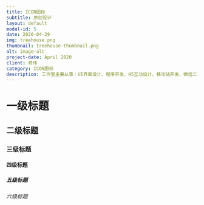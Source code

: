 ```yaml
---
title: ICON图标
subtitle: 原创设计
layout: default
modal-id: 5
date: 2020-04-29
img: treehouse.png
thumbnail: treehouse-thumbnail.png
alt: image-alt
project-date: April 2020
client: 蒋伟
category: ICON图标
description: 工作室主要从事：UI界面设计、程序开发、H5互动设计、移动站开发、微信二次开发、电商开发、小程序开发、域名注册、网站维护等服务;为客户量身定做个性化网站，精心为客户打造称心如意的网络家园。
---
```

# 一级标题
## 二级标题
### 三级标题
#### 四级标题
##### 五级标题
###### 六级标题